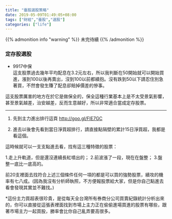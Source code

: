 ```yaml
---
title: "臺股選股策略"
date: 2019-05-09T01:49:05+08:00
tags: ["財經","臺股","選股"]
categories: ["life"]
---
```

{{% admonition info "warning" %}}
未完待續
{{% /admonition %}}
### 定存股選股
<!--more-->
- 9917中保  
這支股票過去幾年平均配息在3.2元左右，所以我判斷在50開始就可以開始買進，漲到100以後再賣出，沒到100以前都續抱。沒有跌到50以下請忍住別急著買，不然會發生賺了配息卻賠掉價差的慘事。
 
這支股票厲害的地方在於它是做保全的，保全這種行業基本上是不太受景氣影響，甚至景氣越差，治安越差，反而生意越好，所以非常適合當成定存股票。

---
1. 先到主力進出排行這頁 http://goo.gl/FIE7GC

2. 進去以後會先看到當日淨買超排行，請直接點隔壁的累計15日淨買超，我都是看這個。

這時候就可以一支支點進去看，找有這三種特徵的股票：

1.走上升軌道，但是還沒連續長紅噴出的；
2.前波漲了一段，現在在盤整；
3.盤整一底比一底高的。

前20支裡面去找符合上述三個條件任何一項的都是可以買的強勢股票，續攻的機率有七八成。(因為我沒有分析師執照，不方便報股票給大家，但是你自己點進去看會發現其實並不難找。)

*這份主力買超表很珍貴，是從每天全台灣所有券商分公司買賣紀錄統計分析出來的，你可以直接從這張表裡面找到市場上主力正在偷偷進場買進的股票有哪些，跟著市場主力一起買股，勝率會比你自己亂弄要高很多。



